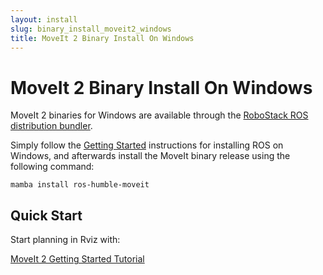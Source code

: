 ```yaml
---
layout: install
slug: binary_install_moveit2_windows
title: MoveIt 2 Binary Install On Windows
---
```


# MoveIt 2 Binary Install On Windows

MoveIt 2 binaries for Windows are available through the [RoboStack ROS distribution bundler](https://robostack.github.io/humble.html).

Simply follow the [Getting Started](https://robostack.github.io/GettingStarted.html) instructions for installing ROS on Windows, and afterwards install the MoveIt binary release using the following command:

```
mamba install ros-humble-moveit
```


##  Quick Start

Start planning in Rviz with:

<a href="https://moveit.picknik.ai/humble/doc/tutorials/quickstart_in_rviz/quickstart_in_rviz_tutorial.html" target="_blank">
  <span class="link-with-background">
    MoveIt 2 Getting Started Tutorial
  </span>
</a>

